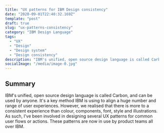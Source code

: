 ```yaml
---
title: "UX patterns for IBM Design consistency"
date: "2020-09-01T22:40:32.169Z"
template: "post"
draft: true
slug: "ux-patterns-consistency"
category: "IBM Design Language"
tags:
  - "UX"
  - "Design"
  - "Design system"
  - "Design consistency"
description: "IBM's unified, open source design language is called Carbon, and can be used by anyone. It's a key method IBM is using to align a huge number and range of user experiences. However, we realised that there is more to a consistent experience than colour, components, font, style and illustrations. As such, I've been involved in designing several UX patterns for common user flows or actions. These patterns are now in use by product teams all over IBM."
socialImage: "/media/image-0.jpg"
---
```


## Summary
IBM's unified, open source design language is called Carbon, and can be used by anyone. It's a key method IBM is using to align a huge number and range of user experiences. However, we realised that there is more to a consistent experience than colour, components, font, style and illustrations. As such, I've been involved in designing several UX patterns for common user flows or actions. These patterns are now in use by product teams all over IBM.
